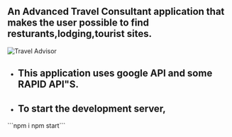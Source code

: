 ## An Advanced Travel Consultant application that makes the user possible to find resturants,lodging,tourist sites.
![Travel Advisor](https://i.ibb.co/qph2cZn/image.pngg)

<ul>
  
<li><h2>This application uses google API and some RAPID API"S.</h2></li>

<li><h2>To start the development server,</h2></li>
  </ul>
 ```npm i 
 npm start``` 
